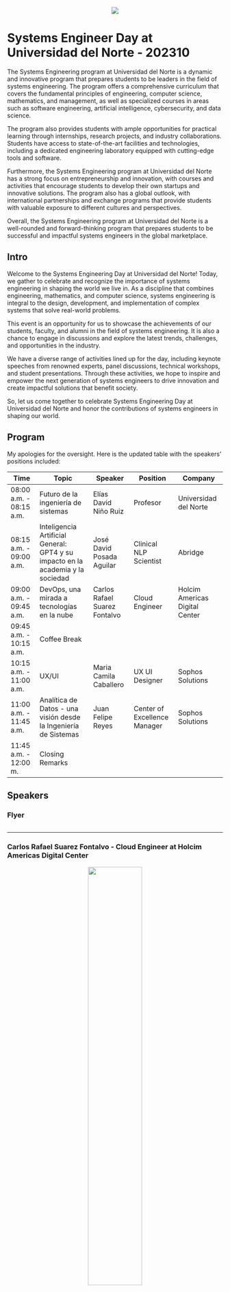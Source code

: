 <center>
<img src="https://raw.githubusercontent.com/enino84/enino84.github.io/main/pics/logo_UN.png" with="50%">
</center>


# Systems Engineer Day at Universidad del Norte - 202310 

The Systems Engineering program at Universidad del Norte is a dynamic and innovative program that prepares students to be leaders in the field of systems engineering. The program offers a comprehensive curriculum that covers the fundamental principles of engineering, computer science, mathematics, and management, as well as specialized courses in areas such as software engineering, artificial intelligence, cybersecurity, and data science.

The program also provides students with ample opportunities for practical learning through internships, research projects, and industry collaborations. Students have access to state-of-the-art facilities and technologies, including a dedicated engineering laboratory equipped with cutting-edge tools and software.

Furthermore, the Systems Engineering program at Universidad del Norte has a strong focus on entrepreneurship and innovation, with courses and activities that encourage students to develop their own startups and innovative solutions. The program also has a global outlook, with international partnerships and exchange programs that provide students with valuable exposure to different cultures and perspectives.

Overall, the Systems Engineering program at Universidad del Norte is a well-rounded and forward-thinking program that prepares students to be successful and impactful systems engineers in the global marketplace.

## Intro

Welcome to the Systems Engineering Day at Universidad del Norte! Today, we gather to celebrate and recognize the importance of systems engineering in shaping the world we live in. As a discipline that combines engineering, mathematics, and computer science, systems engineering is integral to the design, development, and implementation of complex systems that solve real-world problems.

This event is an opportunity for us to showcase the achievements of our students, faculty, and alumni in the field of systems engineering. It is also a chance to engage in discussions and explore the latest trends, challenges, and opportunities in the industry.

We have a diverse range of activities lined up for the day, including keynote speeches from renowned experts, panel discussions, technical workshops, and student presentations. Through these activities, we hope to inspire and empower the next generation of systems engineers to drive innovation and create impactful solutions that benefit society.

So, let us come together to celebrate Systems Engineering Day at Universidad del Norte and honor the contributions of systems engineers in shaping our world.

## Program

My apologies for the oversight. Here is the updated table with the speakers' positions included:

| Time              | Topic                                                                      | Speaker                                          | Position                                  | Company                                                   |
|-------------------|----------------------------------------------------------------------------|--------------------------------------------------|-------------------------------------------|-----------------------------------------------------------|
| 08:00 a.m. - 08:15 a.m. | Futuro de la ingeniería de sistemas                                          | Elías David Niño Ruiz                            | Profesor                                  | Universidad del Norte                                      |
| 08:15 a.m. - 09:00 a.m. | Inteligencia Artificial General: GPT4 y su impacto en la academia y la sociedad | José David Posada Aguilar                        | Clinical NLP Scientist                    | Abridge                                                   |
| 09:00 a.m. - 09:45 a.m. | DevOps, una mirada a tecnologías en la nube                                 | Carlos Rafael Suarez Fontalvo                     | Cloud Engineer                            | Holcim Americas Digital Center                             |
| 09:45 a.m. - 10:15 a.m. | Coffee Break                                                               |                                                  |                                          |                                                           |
| 10:15 a.m. - 11:00 a.m. | UX/UI                                                                      | Maria Camila Caballero                           | UX UI Designer                            | Sophos Solutions                                           |
| 11:00 a.m. - 11:45 a.m. | Analítica de Datos - una visión desde la Ingeniería de Sistemas            | Juan Felipe Reyes                                | Center of Excellence Manager              | Sophos Solutions                                           |
| 11:45 a.m. - 12:00 m.   | Closing Remarks                                                            |                                                  |                                          |                                                           |                                   |

## Speakers

### Flyer

<center>
<img scr="https://github.com/enino84/enino84.github.io/blob/3074759a45fd64f911b6ee87901d3ac6d6ac0d83/pics/pieza_evento.png">
</center>

---
### Carlos Rafael Suarez Fontalvo - Cloud Engineer at Holcim Americas Digital Center   

<center>
<img src="https://raw.githubusercontent.com/enino84/enino84.github.io/dbdccf1a1605eac08faf9ddbe1d11ada562f3be9/pics/Carlos%20Rafael%20Suarez.jpg" width="50%">
</center>

Carlos Suarez Fontalvo is currently working as a Cloud Engineer at Holcim ADC. He has more than 8 years of experience in designing and maintaining backend services. Carlos has worked in various technical roles in different companies, including Senior DevOps Engineer at Endava and DevOps Technical Lead at Halliburton. He has also worked as a Senior Engineer at Alert Logic and as a Programming Analyst at GECOLSA. Carlos holds a Bachelor's degree in Systems Engineering with a focus on software development from Universidad del Norte, Colombia. Additionally, he has completed various professional courses and certifications related to cloud computing and DevOps, including Ansible, Terraform, and AWS management.

---
### José David Posada Aguilar - Clinical NLP Scientist at Abridge   

<center>
<img src="https://raw.githubusercontent.com/enino84/enino84.github.io/1cdda9a1a5d3324cd7776f2debffff067a5cc264/pics/Jose%20David%20Posada.jpg" width="50%">
</center>
  
Jose D. Posada, PhD is a Clinical NLP Scientist at Abridge and an Assistant Professor at Universidad del Norte. He has previously worked as a Sr. Clinical Data Scientist at Stanford University School of Medicine and as a Profesor Tiempo Completo at Universidad Autónoma del Caribe. He has a PhD in Biomedical Informatics from the University of Pittsburgh School of Medicine and has experience in Natural Language Processing, US Healthcare, Healthcare Analytics, Healthcare Information Technology (HIT), and Cloud Computing.

---
### Maria Camila Caballero - UX UI Designer at Sophos Solutions

<center>
<img src="https://raw.githubusercontent.com/enino84/enino84.github.io/dbdccf1a1605eac08faf9ddbe1d11ada562f3be9/pics/Maria%20Alejandra%20Caballero.png" width="50%">
</center>

---
### Juan Felipe Reyes - Center of Excellence Manager at Sophos Solutions 

<center>
<img src="https://raw.githubusercontent.com/enino84/enino84.github.io/main/pics/Juan%20Felipe%20Reyes%20Ortiz.png" width="50%">
</center>

---

# Registration

<center>
<a href="https://forms.office.com/r/s7yP2cq13C"><img scr="https://www.vhv.rs/dpng/d/416-4160118_image-result-for-click-here-to-register-png.png" width="30%"></a>
</center>



